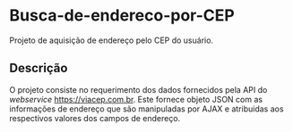 # Busca-de-endereco-por-CEP
Projeto de aquisição de endereço pelo CEP do usuário.

## Descrição
O projeto consiste no requerimento dos dados fornecidos pela API do *webservice* https://viacep.com.br. Este fornece objeto JSON com as informações de endereço que são manipuladas por AJAX e atribuidas aos respectivos valores dos campos de endereço. 
